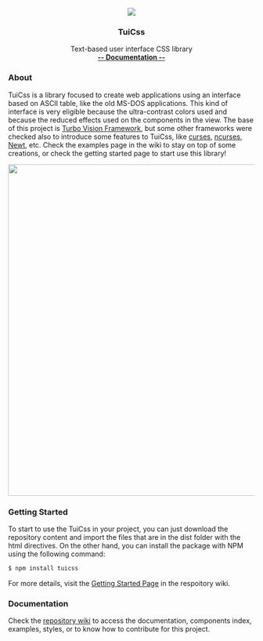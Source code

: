 <p align="center">
  <a href="https://github.com/vinibiavatti1/TuiCss">
    <img src="https://raw.githubusercontent.com/vinibiavatti1/TuiCss/develop/resources/TUICSS%20Logo%20160x160%20transparent.png" />
  </a>
</p>

<h3 align="center">TuiCss</h3>

<p align="center">
  Text-based user interface CSS library
  <br>
  <a href="https://github.com/vinibiavatti1/TuiCss/wiki"><strong>-- Documentation --</strong></a>
</p>

### About

TuiCss is a library focused to create web applications using an interface based on ASCII table, like the old MS-DOS applications. This kind of interface is very eligible because the ultra-contrast colors used and because the reduced effects used on the components in the view. The base of this project is  <a href="https://en.wikipedia.org/wiki/Turbo_Vision">Turbo Vision Framework</a>, but some other frameworks were checked also to introduce some features to TuiCss, like [curses](https://en.wikipedia.org/wiki/Curses_(programming_library)), [ncurses](https://en.wikipedia.org/wiki/Ncurses), [Newt](https://en.wikipedia.org/wiki/Newt_(programming_library)), etc. Check the examples page in the wiki to stay on top of some creations, or check the getting started page to start use this library!

<img src="https://raw.githubusercontent.com/vinibiavatti1/TuiCss/develop/resources/TUICSS%20Demo.png" width="676">

### Getting Started
To start to use the TuiCss in your project, you can just download the repository content and import the files that are in the dist folder with the html directives. On the other hand, you can install the package with NPM using the following command:

```bash
$ npm install tuicss
```

For more details, visit the [Getting Started Page](https://github.com/vinibiavatti1/TuiCss/wiki) in the respoitory wiki.

### Documentation
Check the [repository wiki](https://github.com/vinibiavatti1/TuiCss/wiki) to access the documentation, components index, examples, styles, or to know how to contribute for this project.
